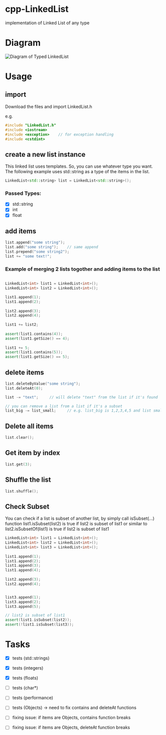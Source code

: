 # cpp-LinkedList
implementation of Linked List of any type

# Diagram
![Diagram of Typed LinkedList](../master/images/diagram.jpg)


# Usage

## import
Download the files and import LinkedList.h

e.g. 

```c++
#include "LinkedList.h"
#include <iostream>
#include <exception>	// for exception handling
#include <cstdint>
```

## create a new list instance

This linked list uses templates. So, you can use whatever type you want.
The following example uses std::string as a type of the items in the list.

```c++
LinkedList<std::string> list = LinkedList<std::string>();
```
### Passed Types:

- [x] std::string
- [x] int
- [x] float

## add items

```c++
list.append("some string");
list.add("some string");	// same append
list.prepend("some string2");
list += "some text!";

```

### Example of merging 2 lists togother and adding items to the list
```c++

LinkedList<int> list1 = LinkedList<int>();
LinkedList<int> list2 = LinkedList<int>();

list1.append(1);
list1.append(2);
	
list2.append(3);
list2.append(4);
	
list1 += list2;
	
assert(list1.contains(4));
assert(list1.getSize() == 4);
	
list1 += 5;
assert(list1.contains(5));
assert(list1.getSize() == 5);

```


## delete items

```c++
list.deleteByValue("some string");
list.deleteAt(0);

list -= "text";		// will delete "text" from the list if it's found

// you can remove a list from a list if it's a subset
list_big -= list_small;		// e.g. list_big is 1,2,3,4,5 and list small is 3, 4. then list_big will be 1, 2, 5


```

## Delete all items

```c++
list.clear();
```

## Get item by index

```c++
list.get(3);
```

## Shuffle the list

```c++
list.shuffle();
```

## Check Subset

You can check if a list is subset of another list, by simply call isSubset(...) function
list1.isSubset(list2) is true if list2 is subset of list1
or similar to
list2.isSubsetOf(list1) is true if list2 is subset of list1

```c++
LinkedList<int> list1 = LinkedList<int>();
LinkedList<int> list2 = LinkedList<int>();
LinkedList<int> list3 = LinkedList<int>();
	
list1.append(1);
list1.append(2);
list1.append(3);
list1.append(4);
	
list2.append(3);
list2.append(4);


list3.append(1);
list3.append(2);
list3.append(5);

// list2 is subset of list1
assert(list1.isSubset(list2));
assert(!list1.isSubset(list3));


```


# Tasks

- [x] tests (std::strings)
- [x] tests (integers)
- [x] tests (floats)
- [ ] tests (char*)
- [ ] tests (performance)
- [ ] tests (Objects) -> need to fix contains and deleteAt functions
- [ ] fixing issue: if items are Objects, contains function breaks
- [ ] fixing issue: if items are Objects, deleteAt function breaks

